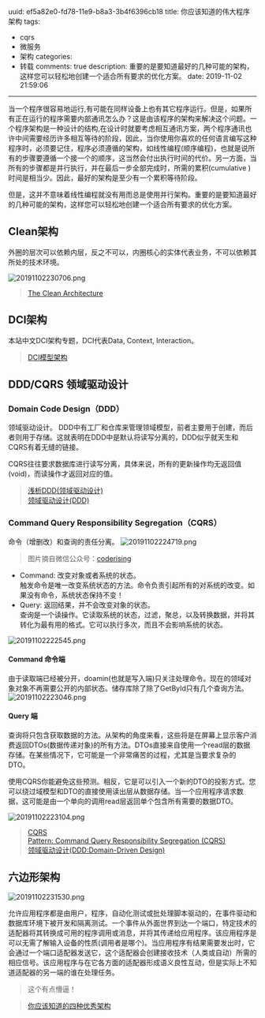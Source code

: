 uuid: ef5a82e0-fd78-11e9-b8a3-3b4f6396cb18
title: 你应该知道的伟大程序架构
tags:
  - cqrs
  - 微服务
  - 架构
categories:
  - 转载
comments: true
description: 重要的是要知道最好的几种可能的架构，这样您可以轻松地创建一个适合所有要求的优化方案。
date: 2019-11-02 21:59:06
---
<!--more-->
当一个程序很容易地运行,有可能在同样设备上也有其它程序运行。但是，如果所有正在运行的程序需要内部通讯怎么办？这是由该程序的架构来解决这个问题。一个程序架构是一种设计的结构,在设计时就要考虑相互通讯方案，两个程序通讯也许中间需要经历许多相互等待的阶段，因此，当你使用你喜欢的任何语言编写这种程序时，必须要记住，程序必须遵循的架构，如线性编程(顺序编程)，也就是说所有的步骤要遵循一个接一个的顺序，这当然会付出执行时间的代价。另一方面，当所有的步骤都是并行执行，并在最后一步全部完成时，所需的累积(cumulative )时间是相当少。因此，最好的架构是至少有一个累积等待阶段。

但是，这并不意味着线性编程就没有用而总是使用并行架构。重要的是要知道最好的几种可能的架构，这样您可以轻松地创建一个适合所有要求的优化方案。

## Clean架构

外圈的层次可以依赖内层，反之不可以，内圈核心的实体代表业务，不可以依赖其所处的技术环境。

![20191102230706.png](source/_posts/assets/images/20191102230706.png)

> [The Clean Architecture](https://blog.cleancoder.com/uncle-bob/2012/08/13/the-clean-architecture.html)  

## DCI架构
本站中文DCI架构专题，DCI代表Data, Context, Interaction。

> [DCI模型架构](https://www.jdon.com/dci.html)  

## DDD/CQRS 领域驱动设计
### Domain Code Design（DDD）
领域驱动设计。
DDD中有工厂和仓库来管理领域模型，前者主要用于创建，而后者则用于存储。这就表明在DDD中是默认将读写分离的，DDD似乎就天生和CQRS有着无缝的链接。

CQRS往往要求数据库进行读写分离，具体来说，所有的更新操作均无返回值(void)，而读操作才返回对应的值。

> [浅析DDD(领域驱动设计)](https://www.jianshu.com/p/b6ec06d6b594)    
> [领域驱动设计(DDD)](https://www.cnblogs.com/Leo_wl/p/3866629.html)   

### Command Query Responsibility Segregation（CQRS）
命令（增删改）和查询的责任分离。
![20191102224719.png](source/_posts/assets/images/20191102224719.png)
> 图片摘自微信公众号：[coderising](https://mp.weixin.qq.com/s?__biz=MzAxOTc0NzExNg==&mid=2665513844&idx=1&sn=82a70f987fdf56a47debffc995addfec&chksm=80d67b37b7a1f221187a97af92ec7fed5b31d1fae3831d7b59b28c34935afb7765cb1b7a4fb0&scene=21#wechat_redirect)

- Command: 改变对象或者系统的状态。  
  触发命令是唯一改变系统状态的方法。命令负责引起所有的对系统的改变。如果没有命令，系统状态保持不变！
- Query: 返回结果，并不会改变对象的状态。  
  查询是一个读操作。它读取系统的状态，过滤，聚总，以及转换数据，并将其转化为最有用的格式。它可以执行多次，而且不会影响系统的状态。

![20191102222545.png](source/_posts/assets/images/20191102222545.png)


#### Command 命令端
由于读取端已经被分开，doamin(也就是写入端)只关注处理命令。现在的领域对象对象不再需要公开的内部状态。储存库除了除了GetById只有几个查询方法。
![20191102223046.png](source/_posts/assets/images/20191102223046.png)


#### Query 端
查询将只包含获取数据的方法。从架构的角度来看，这些将是在屏幕上显示客户消费返回DTOs(数据传递对象)的所有方法。DTOs直接来自使用一个read层的数据存储。在某些情况下，它可能是一个非常痛苦的过程，尤其是当要求复杂的DTO。

使用CQRS你能避免这些预测。相反，它是可以引入一个新的DTO的投影方式。您可以绕过域模型和DTO的直接使用读出层从数据存储。当一个应用程序请求数据，这可能是由一个单向的调用read层返回单个包含所有需要的数据DTO。

![20191102223104.png](source/_posts/assets/images/20191102223104.png) 


> [CQRS](https://www.cnblogs.com/rohelm/archive/2017/12/27/3176370.html)     
> [Pattern: Command Query Responsibility Segregation (CQRS)](https://microservices.io/patterns/data/cqrs.html)    
> [领域驱动设计(DDD:Domain-Driven Design)](https://www.jdon.com/ddd.html)      

## 六边形架构

![20191102231530.png](source/_posts/assets/images/20191102231530.png)

允许应用程序都是由用户，程序，自动化测试或批处理脚本驱动的，在事件驱动和数据库环境下被开发和隔离测试。一个事件从外面世界到达一个端口，特定技术的适配器将其转换成可用的程序调用或消息，并将其传递给应用程序。该应用程序是可以无需了解输入设备的性质(调用者是哪个)。当应用程序有结果需要发出时，它会通过一个端口适配器发送它，这个适配器会创建接收技术（人类或自动）所需的相应信号。该应用程序与在它各方面的适配器形成语义良性互动，但是实际上不知道适配器的另一端的谁在处理任务。

> 这个有点懵逼！


> [你应该知道的四种优秀架构](https://www.jdon.com/46117)  


<link rel="stylesheet" href="http://yandex.st/highlightjs/6.1/styles/default.min.css">
<script src="http://yandex.st/highlightjs/6.1/highlight.min.js"></script>
<script>
hljs.tabReplace = ' ';
hljs.initHighlightingOnLoad();
</script>

<!-- > 来源：[https://leunggeorge.github.io/](https://leunggeorge.github.io/)   -->